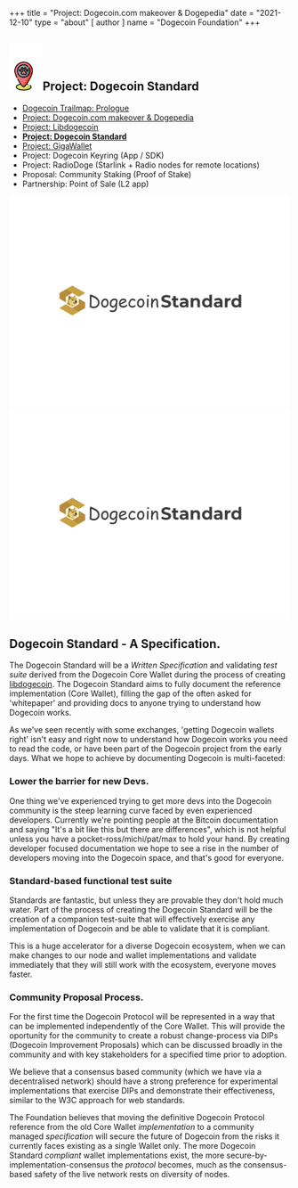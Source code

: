 +++
title = "Project: Dogecoin.com makeover & Dogepedia"
date = "2021-12-10"
type = "about"
[ author ]
name = "Dogecoin Foundation"
+++

<section class="presentation">
<div class="left">

<div class="title">


 ## <img width="60px" style='display: inline;' src="/marker.png"/>Project: Dogecoin Standard 

<div class="underline"></div>
</div>

<div class="description">
 
* [Dogecoin Trailmap: Prologue](/trailmap/prologue/) 
* [Project: Dogecoin.com makeover & Dogepedia](/trailmap/website/)
* [Project: Libdogecoin](/trailmap/libdogecoin/)
* [**Project: Dogecoin Standard**](/trailmap/standard/)
* [Project: GigaWallet](/trailmap/gigawallet/)
* Project: Dogecoin Keyring (App / SDK)
* Project: RadioDoge (Starlink + Radio nodes for remote locations)
* Proposal: Community Staking (Proof of Stake)
* Partnership: Point of Sale (L2 app) 
</div>

</div>

<div class="right">
<img class="dogegoin-light" src="/logo-standard.jpg" alt="Dogecoin logo">
<img class="dogegoin-dark" src="/logo-standard.jpg" alt="Dogecoin logo">
</div>


</section>

<section class='board'>

## Dogecoin Standard - A Specification.

The Dogecoin Standard will be a *Written Specification* and validating *test suite* derived 
from the Dogecoin Core Wallet during the process of creating [libdogecoin](/trailmap/libdogecoin). 
The Dogecoin Standard aims to fully document the reference implementation (Core Wallet), filling 
the gap of the often asked for 'whitepaper' and providing docs to anyone trying to understand how 
Dogecoin works.

As we've seen recently with some exchanges, 'getting Dogecoin wallets right' isn't easy and right
now to understand how Dogecoin works you need to read the code, or have been part of the Dogecoin
project from the early days. What we hope to achieve by documenting Dogecoin is multi-faceted:

### Lower the barrier for new Devs.

One thing we've experienced trying to get more devs into the Dogecoin community is the steep 
learning curve faced by even experienced developers. Currently we're pointing people at the
Bitcoin documentation and saying "It's a bit like this but there are differences", which is 
not helpful unless you have a pocket-ross/michi/pat/max to hold your hand. By creating developer 
focused documentation we hope to see a rise in the number of developers moving into the 
Dogecoin space, and that's good for everyone.

### Standard-based functional test suite

Standards are fantastic, but unless they are provable they don't hold much water. Part of 
the process of creating the Dogecoin Standard will be the creation of a companion test-suite
that will effectively exercise any implementation of Dogecoin and be able to validate that 
it is compliant.  

This is a huge accelerator for a diverse Dogecoin ecosystem, when we can make changes to
our node and wallet implementations and validate immediately that they will still work 
with the ecosystem, everyone moves faster.

### Community Proposal Process.

For the first time the Dogecoin Protocol will be represented in a way that can be implemented 
independently of the Core Wallet. This will provide the oportunity for the community to create
a robust change-process via DIPs (Dogecoin Improvement Proposals) which can be discussed broadly 
in the community and with key stakeholders for a specified time prior to adoption.  

We believe that a consensus based community (which we have via a decentralised network) should
have a strong preference for experimental implementations that exercise DIPs and demonstrate their 
effectiveness, similar to the W3C approach for web standards.

The Foundation believes that moving the definitive Dogecoin Protocol reference from the old Core Wallet 
*implementation* to a community managed *specification* will secure the future of Dogecoin from the 
risks it currently faces existing as a single Wallet only. The more Dogecoin Standard *compliant* wallet 
implementations exist, the more secure-by-implementation-consensus the *protocol* becomes, much as the 
consensus-based safety of the live network rests on diversity of nodes.



</section>
